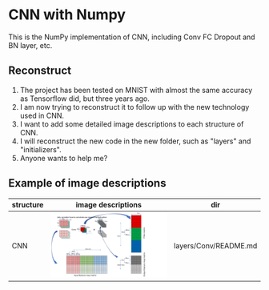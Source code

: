 # CNN with Numpy
This is the NumPy implementation of CNN, including Conv FC Dropout and BN layer, etc.

## Reconstruct
1. The project has been tested on MNIST with almost the same accuracy as Tensorflow did, but three years ago.
2. I am now trying to reconstruct it to follow up with the new technology used in CNN.
3. I want to add some detailed image descriptions to each structure of CNN.
4. I will reconstruct the new code in the new folder, such as "layers" and "initializers".
5. Anyone wants to help me?

## Example of image descriptions
| structure  |   image descriptions   |  dir   |
| ----        |  ----    |  ----    | 
| CNN | ![](README/CNN_explain.PNG) | layers/Conv/README.md |

